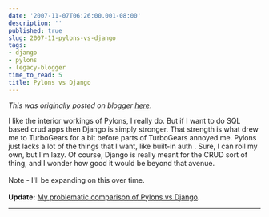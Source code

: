 ```yaml
---
date: '2007-11-07T06:26:00.001-08:00'
description: ''
published: true
slug: 2007-11-pylons-vs-django
tags:
- django
- pylons
- legacy-blogger
time_to_read: 5
title: Pylons vs Django
---
```


*This was originally posted on blogger [here](https://pydanny.blogspot.com/2007/11/pylons-vs-django.html)*.

I like the interior workings of Pylons, I really do. But if I want to do SQL based crud apps then Django is simply stronger. That strength is what drew me to TurboGears for a bit before parts of TurboGears annoyed me. Pylons just lacks a lot of the things that I want, like built-in auth . Sure, I can roll my own, but I'm lazy. Of course, Django is really meant for the CRUD sort of thing, and I wonder how good it would be beyond that avenue.<br /><br />Note - I'll be expanding on this over time.<br /><br /><span style="font-weight: bold;">Update:</span> <a href="http://pydanny.blogspot.com/2008/05/problem-with-comparing-pylons-to-django.html">My problematic comparison of Pylons vs Django</a>.

---

